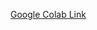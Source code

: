 [Google Colab Link](https://colab.research.google.com/drive/1r5AzDVVR_NGkIbdpTKXk5Iu9SPDkd5Aq?usp=sharing)
